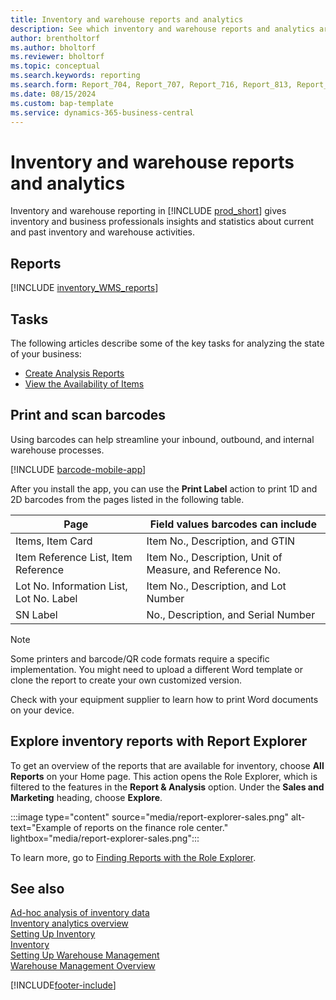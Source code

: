 ```yaml
---
title: Inventory and warehouse reports and analytics
description: See which inventory and warehouse reports and analytics are available in the standard version of Business Central so that you can keep track of your business.
author: brentholtorf
ms.author: bholtorf
ms.reviewer: bholtorf
ms.topic: conceptual
ms.search.keywords: reporting
ms.search.form: Report_704, Report_707, Report_716, Report_813, Report_1001, Report_5807, Report_5808, Report_5809, Report_7313, Report_7319, Report_7320
ms.date: 08/15/2024
ms.custom: bap-template
ms.service: dynamics-365-business-central
---
```

# Inventory and warehouse reports and analytics

Inventory and warehouse reporting in [!INCLUDE [prod_short](includes/prod_short.md)] gives inventory and business professionals insights and statistics about current and past inventory and warehouse activities.  

## Reports

[!INCLUDE [inventory_WMS_reports](includes/inventory-WMS-reports-include.md)]

## Tasks

The following articles describe some of the key tasks for analyzing the state of your business:

* [Create Analysis Reports](bi-how-create-analysis-views-reports.md)  
* [View the Availability of Items](inventory-how-availability-overview.md)

## Print and scan barcodes

Using barcodes can help streamline your inbound, outbound, and internal warehouse processes. 

[!INCLUDE [barcode-mobile-app](includes/barcode-mobile-app.md)]

After you install the app, you can use the **Print Label** action to print 1D and 2D barcodes from the pages listed in the following table.

|Page  |Field values barcodes can include  |
|---------|---------|
|Items, Item Card     |Item No., Description, and GTIN         |
|Item Reference List, Item Reference     |Item No., Description, Unit of Measure, and Reference No.         |
|Lot No. Information List, Lot No. Label     |Item No., Description, and Lot Number       |
|SN Label     |No., Description, and Serial Number         |

> [!NOTE]
> Some printers and barcode/QR code formats require a specific implementation. You might need to upload a different Word template or clone the report to create your own customized version.
>
> Check with your equipment supplier to learn how to print Word documents on your device.  

## Explore inventory reports with Report Explorer

To get an overview of the reports that are available for inventory, choose **All Reports** on your Home page. This action opens the Role Explorer, which is filtered to the features in the **Report & Analysis** option. Under the **Sales and Marketing** heading, choose **Explore**.

:::image type="content" source="media/report-explorer-sales.png" alt-text="Example of reports on the finance role center." lightbox="media/report-explorer-sales.png":::

To learn more, go to [Finding Reports with the Role Explorer](ui-role-explorer.md).

## See also

[Ad-hoc analysis of inventory data](ad-hoc-analysis-inventory.md)  
[Inventory analytics overview](inventory-analytics-overview.md)  
[Setting Up Inventory](inventory-setup-inventory.md)  
[Inventory](inventory-manage-inventory.md)  
[Setting Up Warehouse Management](warehouse-setup-warehouse.md)  
[Warehouse Management Overview](design-details-warehouse-management.md)

[!INCLUDE[footer-include](includes/footer-banner.md)]
